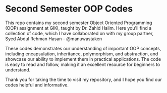 # Second Semester OOP Codes

This repo contains my second semester Object Oriented Programming (OOP) assignment at GIKI, taught by Dr. Zahid Halim. Here you'll find a collection of code, which I have collaborated on with my group partner, Syed Abdul Rehman Hasan - @manuwastaken

These codes demonstrates our understanding of important OOP concepts, including encapsulation, inheritance, polymorphism, and abstraction, and showcase our ability to implement them in practical applications. The code is easy to read and follow, making it an excellent resource for beginners to understand.

Thank you for taking the time to visit my repository, and I hope you find our codes helpful and informative.
